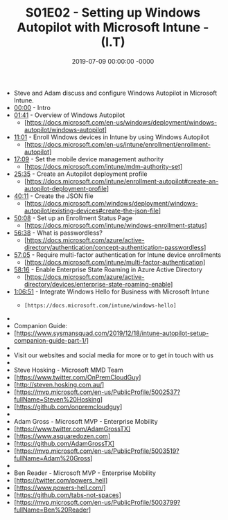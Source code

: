 ﻿---
layout: post
title: "S01E02 - Setting up Windows Autopilot with Microsoft Intune - (I.T)"
date: 2019-07-09 00:00:00 -0000
categories:
---

 * Steve and Adam discuss and configure Windows Autopilot in Microsoft Intune.
 * [00:00](https://www.youtube.com/watch?v=KN4tfKQqtVs&t=0s) - Intro
 * [01:41](https://www.youtube.com/watch?v=KN4tfKQqtVs&t=101s) - Overview of Windows Autopilot
   -  [https://docs.microsoft.com/en-us/windows/deployment/windows-autopilot/windows-autopilot]
 * [11:01](https://www.youtube.com/watch?v=KN4tfKQqtVs&t=661s) - Enroll Windows devices in Intune by using Windows Autopilot
   - [https://docs.microsoft.com/en-us/intune/enrollment/enrollment-autopilot]
 * [17:09](https://www.youtube.com/watch?v=KN4tfKQqtVs&t=1029s) - Set the mobile device management authority
   - [https://docs.microsoft.com/intune/mdm-authority-set]
 * [25:35](https://www.youtube.com/watch?v=KN4tfKQqtVs&t=1535s) - Create an Autopilot deployment profile
   - [https://docs.microsoft.com/intune/enrollment-autopilot#create-an-autopilot-deployment-profile]
 * [40:11](https://www.youtube.com/watch?v=KN4tfKQqtVs&t=2411s) - Create the JSON file
   - [https://docs.microsoft.com/windows/deployment/windows-autopilot/existing-devices#create-the-json-file]
 * [50:08](https://www.youtube.com/watch?v=KN4tfKQqtVs&t=3008s) - Set up an Enrollment Status Page
   - [https://docs.microsoft.com/intune/windows-enrollment-status]
 * [56:38](https://www.youtube.com/watch?v=KN4tfKQqtVs&t=3398s) - What is passwordless?
   - [https://docs.microsoft.com/azure/active-directory/authentication/concept-authentication-passwordless]
 * [57:05](https://www.youtube.com/watch?v=KN4tfKQqtVs&t=3425s) - Require multi-factor authentication for Intune device enrollments
   - [https://docs.microsoft.com/intune/multi-factor-authentication]
 * [58:16](https://www.youtube.com/watch?v=KN4tfKQqtVs&t=3496s) - Enable Enterprise State Roaming in Azure Active Directory
   - [https://docs.microsoft.com/azure/active-directory/devices/enterprise-state-roaming-enable]
 * [1:06:51](https://www.youtube.com/watch?v=KN4tfKQqtVs&t=471s) - Integrate Windows Hello for Business with Microsoft Intune
   -     [https://docs.microsoft.com/intune/windows-hello]
 * 
 * Companion Guide:
 * [https://www.sysmansquad.com/2019/12/18/intune-autopilot-setup-companion-guide-part-1/]
 * 
 * Visit our websites and social media for more or to get in touch with us
 * 
 * Steve Hosking - Microsoft MMD Team
 * [https://www.twitter.com/OnPremCloudGuy]
 * [http://steven.hosking.com.au/]
 * [https://mvp.microsoft.com/en-us/PublicProfile/5002537?fullName=Steven%20Hosking]
 * [https://github.com/onpremcloudguy]
 * 
 * Adam Gross - Microsoft MVP - Enterprise Mobility
 * [https://www.twitter.com/AdamGrossTX]
 * [https://www.asquaredozen.com]
 * [https://github.com/AdamGrossTX]
 * [https://mvp.microsoft.com/en-us/PublicProfile/5003519?fullName=Adam%20Gross]
 * 
 * Ben Reader - Microsoft MVP - Enterprise Mobility
 * [https://twitter.com/powers_hell]
 * [https://www.powers-hell.com/]
 * [https://github.com/tabs-not-spaces]
 * [https://mvp.microsoft.com/en-us/PublicProfile/5003799?fullName=Ben%20Reader]
